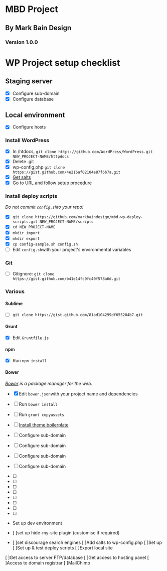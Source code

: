 # MBD Project

## By Mark Bain Design

### Version 1.0.0

# WP Project setup checklist #

## Staging server ##
- [X] Configure sub-domain 
- [X] Configure database

## Local environment ##
- [x] Configure hosts

### Install WordPress ###
- [x] In /htdocs, `git clone https://github.com/WordPress/WordPress.git NEW_PROJECT-NAME/httpdocs` 
- [x] Delete .git
- [x] wp-config.php `git clone https://gist.github.com/4e216af02104e87f6b7a.git`
- [x] [Get salts](https://api.wordpress.org/secret-key/1.1/salt/)
- [x] Go to URL and follow setup procedure

### Install deploy scripts ###
*Do not commit `config.sh`to your repo!*
- [x] `git clone https://github.com/markbaindesign/mbd-wp-deploy-scripts.git NEW_PROJECT-NAME/scripts` 
- [x] `cd NEW_PROJECT-NAME`
- [x] `mkdir import`
- [x] `mkdir export`
- [x] `cp config-sample.sh config.sh`
- [ ] Edit `config.sh`with your project's environmental variables

### Git ###
- [ ] Gitignore: `git clone https://gist.github.com/b41e14fc9fc40f578a6d.git`

### Various ###

#### Sublime ####

- [ ] `git clone https://gist.github.com/81ad104299df655284b7.git`

#### Grunt ####
- [x] Edit `Gruntfile.js`

#### npm ####
- [x] Run `npm install`

#### Bower ####
_[Bower](http://bower.io/) is a package manager for the web._
- [x] Edit `bower.json`with your project name and dependencies
- [ ] Run `bower install`
- [ ] Run `grunt copyassets`

- [ ] [Install theme boilerplate](https://github.com/markbaindesign/mbd-grunt-wp-theme/blob/dev/README.md)
- [ ] Configure sub-domain
- [ ] Configure sub-domain
- [ ] Configure sub-domain
- [ ] Configure sub-domain
- [ ]
- [ ]
- [ ]
- [ ]
- [ ]
- [ ]
- [ ]
- [ ]
- Set up dev environment

- [ ]set up hide-my-site plugin (customise if required)
- [ ]set discourage search engines
[ ]Add salts to wp-config.php
[ ]Set up 
[ ]Set up & test deploy scripts
[ ]Export local site 

[ ]Get access to server FTP/database
[ ]Get access to hosting panel
[ ]Access to domain registrar
[ ]MailChimp